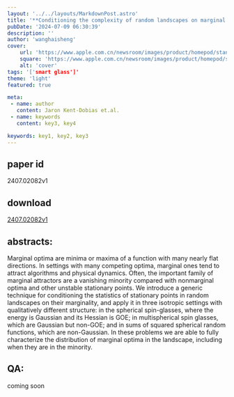 ```yaml
---
layout: '../../layouts/MarkdownPost.astro'
title: '**Conditioning the complexity of random landscapes on marginal optima**'
pubDate: '2024-07-09 06:30:39'
description: ''
author: 'wanghaisheng'
cover:
    url: 'https://www.apple.com.cn/newsroom/images/product/homepod/standard/Apple-HomePod-hero-230118_big.jpg.large_2x.jpg'
    square: 'https://www.apple.com.cn/newsroom/images/product/homepod/standard/Apple-HomePod-hero-230118_big.jpg.large_2x.jpg'
    alt: 'cover'
tags: '['smart glass']' 
theme: 'light'
featured: true

meta:
 - name: author
   content: Jaron Kent-Dobias et.al.
 - name: keywords
   content: key3, key4

keywords: key1, key2, key3
---
```


## paper id
2407.02082v1
## download
[2407.02082v1](http://arxiv.org/abs/2407.02082v1)
## abstracts:
Marginal optima are minima or maxima of a function with many nearly flat directions. In settings with many competing optima, marginal ones tend to attract algorithms and physical dynamics. Often, the important family of marginal attractors are a vanishing minority compared with nonmarginal optima and other unstable stationary points. We introduce a generic technique for conditioning the statistics of stationary points in random landscapes on their marginality, and apply it in three isotropic settings with qualitatively different structure: in the spherical spin-glasses, where the energy is Gaussian and its Hessian is GOE; in multispherical spin glasses, which are Gaussian but non-GOE; and in sums of squared spherical random functions, which are non-Gaussian. In these problems we are able to fully characterize the distribution of marginal optima in the landscape, including when they are in the minority.
## QA:
coming soon
